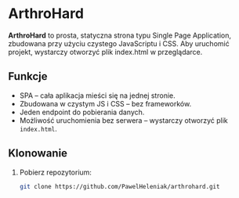 # ArthroHard

**ArthroHard** to prosta, statyczna strona typu Single Page Application, zbudowana przy użyciu czystego JavaScriptu i CSS. Aby uruchomić projekt, wystarczy otworzyć plik index.html w przeglądarce.

## Funkcje

- SPA – cała aplikacja mieści się na jednej stronie.
- Zbudowana w czystym JS i CSS – bez frameworków.
- Jeden endpoint do pobierania danych.
- Możliwość uruchomienia bez serwera – wystarczy otworzyć plik `index.html`.

## Klonowanie

1. Pobierz repozytorium:
   ```bash
   git clone https://github.com/PawelHeleniak/arthrohard.git
